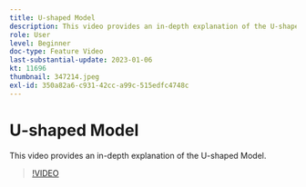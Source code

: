 ```yaml
---
title: U-shaped Model
description: This video provides an in-depth explanation of the U-shaped Model.
role: User
level: Beginner
doc-type: Feature Video
last-substantial-update: 2023-01-06
kt: 11696
thumbnail: 347214.jpeg
exl-id: 350a82a6-c931-42cc-a99c-515edfc4748c
---
```

# U-shaped Model

This video provides an in-depth explanation of the U-shaped Model.

>[!VIDEO](https://video.tv.adobe.com/v/347214/?quality=12&learn=on)
